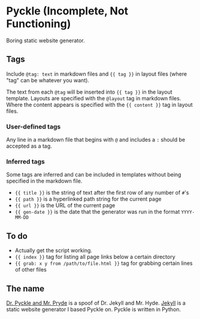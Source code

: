 # Pyckle (Incomplete, Not Functioning)

Boring static website generator.

## Tags

Include `@tag: text` in markdown files and `{{ tag }}` in layout files (where "tag" can be whatever you want).

The text from each `@tag` will be inserted into `{{ tag }}` in the layout template.
Layouts are specified with the `@layout` tag in markdown files.
Where the content appears is specified with the `{{ content }}` tag in layout files.

### User-defined tags

Any line in a markdown file that begins with `@` and includes a `:` should be accepted as a tag.

### Inferred tags

Some tags are inferred and can be included in templates without being specified in the markdown file.

* `{{ title }}` is the string of text after the first row of any number of `#`'s
* `{{ path }}` is a hyperlinked path string for the current page
* `{{ url }}` is the URL of the current page
* `{{ gen-date }}` is the date that the generator was run in the format `YYYY-MM-DD`

## To do

* Actually get the script working.
* `{{ index }}` tag for listing all page links below a certain directory
* `{{ grab: x y from /path/to/file.html }}` tag for grabbing certain lines of other files

## The name

[Dr. Pyckle and Mr. Pryde](https://en.wikipedia.org/wiki/Dr._Pyckle_and_Mr._Pryde) is a spoof of Dr. Jekyll and Mr. Hyde. [Jekyll](https://jekyllrb.com/) is a static website generator I based Pyckle on. Pyckle is written in Python.

